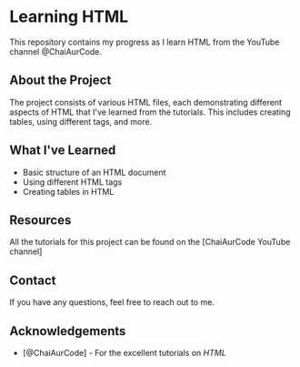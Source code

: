 # Learning HTML

This repository contains my progress as I learn HTML from the YouTube channel @ChaiAurCode. 

## About the Project

The project consists of various HTML files, each demonstrating different aspects of HTML that I've learned from the tutorials. This includes creating tables, using different tags, and more.

## What I've Learned

- Basic structure of an HTML document
- Using different HTML tags
- Creating tables in HTML

## Resources

All the tutorials for this project can be found on the [ChaiAurCode YouTube channel]

## Contact

If you have any questions, feel free to reach out to me.

## Acknowledgements

- [@ChaiAurCode] - For the excellent tutorials on *HTML*